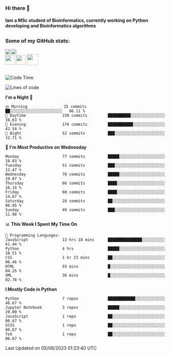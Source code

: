 ### Hi there 👋
#### Iam a MSc student of Bioinformatics, currently working on Python developing and Bioinformatics algorithms

##
### Some of my GitHub stats:

<div>
  <a href="https://github.com/AdrianoSilva19/AdrianoSilva19">
    <img heigth="180" align="left" src="https://github-readme-stats.vercel.app/api?username=AdrianoSilva19&count_private=true&include_all_comits=true&show_icons=true&theme=dracula" />
    <img heigth="180" align="center" src="https://github-readme-stats.vercel.app/api/top-langs/?username=AdrianoSilva19&langs_count=3&theme=dracula" />
  </a>
</div>

<div style="display:inline_block">
  <img align="center" heigth="30" width="30" src="https://cdn.jsdelivr.net/gh/devicons/devicon/icons/python/python-plain.svg" />
  <img align="center" heigth="30" width="30" src="https://cdn.jsdelivr.net/gh/devicons/devicon/icons/r/r-original.svg" />
  <img align="center" heigth="35" width="35" src="https://cdn.jsdelivr.net/gh/devicons/devicon/icons/neo4j/neo4j-original.svg" />
</div>

##

<!--START_SECTION:waka-->
![Code Time](http://img.shields.io/badge/Code%20Time-357%20hrs%2016%20mins-blue)

![Lines of code](https://img.shields.io/badge/From%20Hello%20World%20I%27ve%20Written-1.3%20million%20lines%20of%20code-blue)

**I'm a Night 🦉** 

```text
🌞 Morning                25 commits          ██░░░░░░░░░░░░░░░░░░░░░░░   06.11 % 
🌆 Daytime                158 commits         ██████████░░░░░░░░░░░░░░░   38.63 % 
🌃 Evening                174 commits         ███████████░░░░░░░░░░░░░░   42.54 % 
🌙 Night                  52 commits          ███░░░░░░░░░░░░░░░░░░░░░░   12.71 % 
```
📅 **I'm Most Productive on Wednesday** 

```text
Monday                   77 commits          █████░░░░░░░░░░░░░░░░░░░░   18.83 % 
Tuesday                  51 commits          ███░░░░░░░░░░░░░░░░░░░░░░   12.47 % 
Wednesday                78 commits          █████░░░░░░░░░░░░░░░░░░░░   19.07 % 
Thursday                 66 commits          ████░░░░░░░░░░░░░░░░░░░░░   16.14 % 
Friday                   60 commits          ████░░░░░░░░░░░░░░░░░░░░░   14.67 % 
Saturday                 28 commits          ██░░░░░░░░░░░░░░░░░░░░░░░   06.85 % 
Sunday                   49 commits          ███░░░░░░░░░░░░░░░░░░░░░░   11.98 % 
```


📊 **This Week I Spent My Time On** 

```text
💬 Programming Languages: 
JavaScript               13 hrs 18 mins      ███████████████░░░░░░░░░░   61.44 % 
Python                   4 hrs               █████░░░░░░░░░░░░░░░░░░░░   18.51 % 
CSS                      1 hr 23 mins        ██░░░░░░░░░░░░░░░░░░░░░░░   06.46 % 
HTML                     55 mins             █░░░░░░░░░░░░░░░░░░░░░░░░   04.25 % 
XML                      36 mins             █░░░░░░░░░░░░░░░░░░░░░░░░   02.78 % 
```

**I Mostly Code in Python** 

```text
Python                   7 repos             ████████████░░░░░░░░░░░░░   46.67 % 
Jupyter Notebook         3 repos             █████░░░░░░░░░░░░░░░░░░░░   20.00 % 
JavaScript               1 repo              ██░░░░░░░░░░░░░░░░░░░░░░░   06.67 % 
SCSS                     1 repo              ██░░░░░░░░░░░░░░░░░░░░░░░   06.67 % 
TeX                      1 repo              ██░░░░░░░░░░░░░░░░░░░░░░░   06.67 % 
```




 Last Updated on 05/08/2023 01:23:40 UTC
<!--END_SECTION:waka-->






<!--

Here are some ideas to get you started:

- 🔭 I’m currently working on ...
- 🌱 I’m currently learning ...
- 👯 I’m looking to collaborate on ...
- 🤔 I’m looking for help with ...
- 💬 Ask me about ...
- 📫 How to reach me: ...
- 😄 Pronouns: ...
- ⚡ Fun fact: ...
-->
